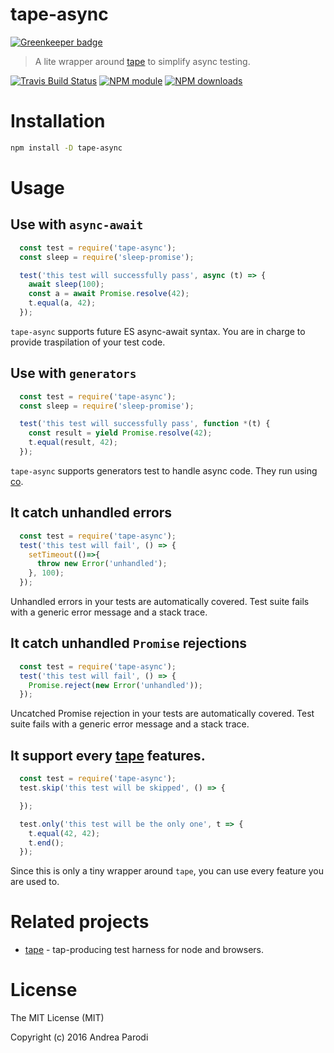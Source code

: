 # tape-async

[![Greenkeeper badge](https://badges.greenkeeper.io/parro-it/tape-async.svg)](https://greenkeeper.io/)

> A lite wrapper around [tape](https://github.com/substack/tape) to simplify async testing.

[![Travis Build Status](https://img.shields.io/travis/parro-it/tape-async.svg)](http://travis-ci.org/parro-it/tape-async)
[![NPM module](https://img.shields.io/npm/v/tape-async.svg)](https://npmjs.org/package/tape-async)
[![NPM downloads](https://img.shields.io/npm/dt/tape-async.svg)](https://npmjs.org/package/tape-async)

# Installation

```bash
npm install -D tape-async
```

# Usage

## Use with `async-await`

```js
  const test = require('tape-async');
  const sleep = require('sleep-promise');

  test('this test will successfully pass', async (t) => {
    await sleep(100);
    const a = await Promise.resolve(42);
    t.equal(a, 42);
  });
```

`tape-async` supports future ES async-await syntax.
You are in charge to provide traspilation of your test code.

## Use with `generators`

```js
  const test = require('tape-async');
  const sleep = require('sleep-promise');

  test('this test will successfully pass', function *(t) {
    const result = yield Promise.resolve(42);
    t.equal(result, 42);
  });
```

`tape-async` supports generators test to handle async code.
They run using [co](https://github.com/tj/co).


## It catch unhandled errors

```js
  const test = require('tape-async');
  test('this test will fail', () => {
    setTimeout(()=>{
      throw new Error('unhandled');
    }, 100);
  });
```

Unhandled errors in your tests are automatically covered.
Test suite fails with a generic error message and a stack trace.


## It catch unhandled `Promise` rejections

```js
  const test = require('tape-async');
  test('this test will fail', () => {
    Promise.reject(new Error('unhandled'));
  });
```

Uncatched Promise rejection in your tests are automatically covered.
Test suite fails with a generic error message and a stack trace.


## It support every [tape](https://github.com/substack/tape) features.

```js
  const test = require('tape-async');
  test.skip('this test will be skipped', () => {

  });

  test.only('this test will be the only one', t => {
    t.equal(42, 42);
    t.end();
  });
```

Since this is only a tiny wrapper around `tape`, you can
use every feature you are used to.


# Related projects

* [tape](https://github.com/substack/tape) - tap-producing test harness for node and browsers.

# License
The MIT License (MIT)

Copyright (c) 2016 Andrea Parodi



